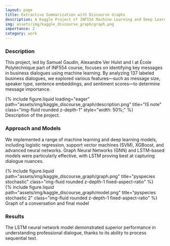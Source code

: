 ```yaml
---
layout: page
title: Extractive Summarization with Discourse Graphs
description: A Kaggle Project of INF554 Machine Learning and Deep Learning course at Ecole Polytechnique
img: assets/img/kaggle_discourse_graph/graph.png
importance: 2
category: work
---
```


### Description
This project, led by Samuel Gaudin, Alexandre Ver Hulst and I at École Polytechnique part of INF554 course, focuses on identifying key messages in business dialogues using machine learning. By analyzing 137 labeled business dialogues, we explored various features—such as message size, speaker type, sentence embeddings, and sentiment scores—to determine message importance.

<div class="row">
    <div class="col-sm mt-3 mt-md-0">
        {% include figure.liquid loading="eager" path="assets/img/kaggle_discourse_graph/description.png" title="IS note" class="img-fluid rounded z-depth-1" style="width: 50%;" %}
    </div>
</div>
<div class="caption">
    Description of the project.
</div>

### Approach and Models
We implemented a range of machine learning and deep learning models, including logistic regression, support vector machines (SVM), XGBoost, and advanced neural networks. Graph Neural Networks (GNN) and LSTM-based models were particularly effective, with LSTM proving best at capturing dialogue nuances.

<div class="row justify-content-sm-center">
    <div class="col-sm-6 mt-3 mt-md-0">
        {% include figure.liquid path="assets/img/kaggle_discourse_graph/graph.png" title="pyspecies stochastic" class="img-fluid rounded z-depth-1 fixed-aspect-ratio" %}
    </div>
    <div class="col-sm-6 mt-3 mt-md-0">
        {% include figure.liquid path="assets/img/kaggle_discourse_graph/model.png" title="pyspecies stochastic 2" class="img-fluid rounded z-depth-1 fixed-aspect-ratio" %}
    </div>
</div>
<div class="caption">
    Graph of a conversation and final model
</div>

### Results
The LSTM neural network model demonstrated superior performance in understanding professional dialogue, thanks to its ability to process sequential text.